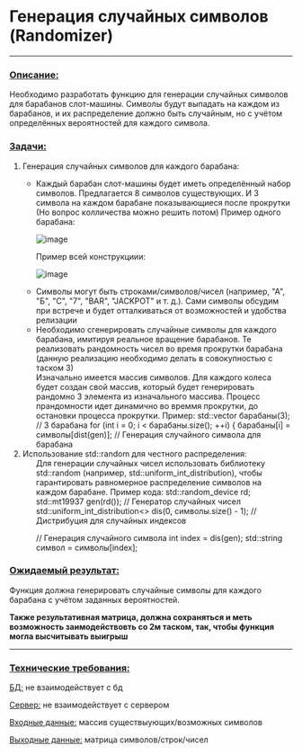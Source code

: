 <h1>Генерация случайных символов (Randomizer)</h1>
<hr>
<h3><b><u>Описание:</u></b></h3>
<p>Необходимо разработать функцию для генерации случайных символов для барабанов слот-машины. Символы будут выпадать на каждом из барабанов, и их распределение должно быть случайным, но с учётом определённых вероятностей для каждого символа.</p>

<h3><b><u>Задачи:</u></b></h3>
<p><ol>
  <li>Генерация случайных символов для каждого барабана:</li>
  <ul>
    <li>Каждый барабан слот-машины будет иметь определённый набор символов. Предлагается 8 символов существующих. И 3 символа на каждом барабане показывающиеся после прокрутки (Но вопрос колличества можно решить потом)
    Пример одного барабана:
    
  ![image](https://github.com/user-attachments/assets/3296c44b-541a-4bc0-9765-315fde802e2d)

  Пример всей конструкциии: 

  ![image](https://github.com/user-attachments/assets/6ee11bea-c37c-4ac6-96b6-eae8c77244ff)
    
  </li>
    <li>
    Символы могут быть строками/символов/чисел (например, "А", "Б", "С", "7", "BAR", "JACKPOT" и т. д.). Сами символы обсудим при встрече и будет отталкиваться от возможностей и удобства релизации  
    </li>
    
<li>Необходимо сгенерировать случайные символы для каждого барабана, имитируя реальное вращение барабанов. Те реализовать рандомность чисел во время прокрутки барабана (данную реализацию необходимо делать в совокупностью с таском 3)</li>
Изначально имеется массив символов. Для каждого колеса будет создан свой массив, который будет генерировать рандомно 3 элемента из изначального массива. Процесс прандомности идет динамично во времмя прокрутки, до остановки процесса прокрутки. 
Пример:
<span>
  std::vector<std::string> барабаны(3);  // 3 барабана
  for (int i = 0; i < барабаны.size(); ++i) {
  барабаны[i] = символы[dist(gen)];  // Генерация случайного символа для барабана

</span>
  </ul>
  
  <li>Использование std::random для честного распределения:
  <ul>
    Для генерации случайных чисел использовать библиотеку std::random (например, std::uniform_int_distribution), чтобы гарантировать равномерное распределение символов на каждом барабане.
    Пример кода:
    <span>
  std::random_device rd;
  std::mt19937 gen(rd());  // Генератор случайных чисел
  std::uniform_int_distribution<> dis(0, символы.size() - 1);  // Дистрибуция для случайных индексов

  // Генерация случайного символа
  int index = dis(gen);
  std::string символ = символы[index];

  </span>
  </ul>
  </li>

</ol></p>

<h3><b><u>Ожидаемый результат:</u></b></h3>
<p>Функция должна генерировать случайные символы для каждого барабана с учётом заданных вероятностей. </p>
<p><b>Также результативная матрица, должна сохраняться и меть возможность заимодействовть со 2м таском, так, чтобы функция могла высчитывать выигрыш</b></p>

<hr>
<h3><b><u>Технические требования:</u></b></h3>
<p><u>БД:</u> не взаимодействует с бд</p>
<p><u>Сервер:</u> не взаимодействует с сервером</p>
<p><u>Входные данные:</u> массив существыующих/возможных символов</p>
<p><u>Выходные данные:</u> матрица символов/строк/чисел</p>



